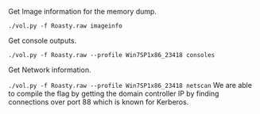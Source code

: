 Get Image information for the memory dump.

`./vol.py -f Roasty.raw imageinfo`

Get console outputs.

`./vol.py -f Roasty.raw --profile Win7SP1x86_23418 consoles`

Get Network information.

`./vol.py -f Roasty.raw --profile Win7SP1x86_23418 netscan`
We are able to compile the flag by getting the domain controller IP by finding connections over port 88 which is known for Kerberos.
